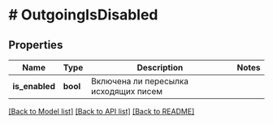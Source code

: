 # # OutgoingIsDisabled

## Properties

Name | Type | Description | Notes
------------ | ------------- | ------------- | -------------
**is_enabled** | **bool** | Включена ли пересылка исходящих писем |

[[Back to Model list]](../../README.md#models) [[Back to API list]](../../README.md#endpoints) [[Back to README]](../../README.md)

